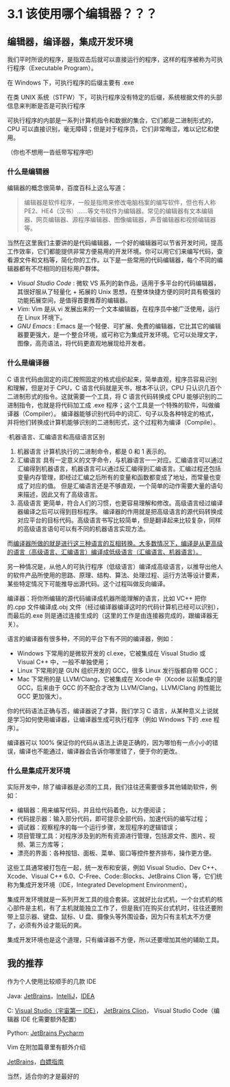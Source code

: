 # 3.1 该使用哪个编辑器？？？

## 编辑器，编译器，集成开发环境

我们平时所说的程序，是指双击后就可以直接运行的程序，这样的程序被称为可执行程序（Executable Program）。

在 Windows 下，可执行程序的后缀主要有 .exe

在类 UNIX 系统（STFW）下，可执行程序没有特定的后缀，系统根据文件的头部信息来判断是否是可执行程序

可执行程序的内部是一系列计算机指令和数据的集合，它们都是二进制形式的，CPU 可以直接识别，毫无障碍；但是对于程序员，它们非常晦涩，难以记忆和使用。

（你也不想用一沓纸带写程序吧）

### 什么是编辑器

编辑器的概念很简单，百度百科上这么写道：

> 编辑器是软件程序，一般是指用来修改电脑档案的编写软件，但也有人称 PE2、HE4（汉书）……等文书软件为编辑器。常见的编辑器有文本编辑器、网页编辑器、源程序编辑器、图像编辑器，声音编辑器和视频编辑器等。

当然在这里我们主要讲的是代码编辑器，一个好的编辑器可以节省开发时间，提高工作效率，它们都能提供非常方便易用的开发环境。你可以用它们来编写代码，查看源文件和文档等，简化你的工作。以下是一些常用的代码编辑器，每个不同的编辑器都有不尽相同的目标用户群体。

- *Visual Studio Code* : 微软 VS 系列的新作品，适用于多平台的代码编辑器，其很好服从了轻量化 + 拓展的 Unix 思想，在整体快捷方便的同时具有极强的功能拓展空间，是值得首要推荐的编辑器。
- *Vim*: Vim 是从 vi 发展出来的一个文本编辑器，在程序员中被广泛使用，运行在 Linux 环境下。
- *GNU Emacs* : Emacs 是一个轻便、可扩展、免费的编辑器，它比其它的编辑器要更强大，是一个整合环境，或可称它为集成开发环境。它可以处理文字，图像，高亮语法，将代码更直观地展现给开发者。

### 什么是编译器

C 语言代码由固定的词汇按照固定的格式组织起来，简单直观，程序员容易识别和理解，但是对于 CPU，C 语言代码就是天书，根本不认识，CPU 只认识几百个二进制形式的指令。这就需要一个工具，将 C 语言代码转换成 CPU 能够识别的二进制指令，也就是将代码加工成 .exe 程序；这个工具是一个特殊的软件，叫做编译器（Compiler）。
编译器能够识别代码中的词汇、句子以及各种特定的格式，并将他们转换成计算机能够识别的二进制形式，这个过程称为编译（Compile）。

·机器语言、汇编语言和高级语言区别

1. 机器语言
   计算机执行的二进制命令，都是 0 和 1 表示的。
2. 汇编语言
   具有一定意义的文字命令，与机器语言一一对应。汇编语言可以通过汇编得到机器语言，机器语言可以通过反汇编得到汇编语言。汇编过程还包括变量内存管理，即经过汇编之后所有的变量和函数都变成了地址，而常量也变成了对应的值。
   但是汇编语言还是不够直观，一个简单的动作需要大量的语句来描述，因此又有了高级语言。
3. 高级语言
   更简单，符合人们的习惯，也更容易理解和修改。高级语言经过编译器编译之后可以得到目标程序。
   编译器的作用就是把高级语言的源代码转换成对应平台的目标代码。高级语言书写比较简单，但是翻译起来比较复杂，同样的高级语言语句可以有不同的机器语言实现方法。

而<u>编译器所做的就是进行这三种语言的互相转换。大多数情况下，编译是从更高级的语言（高级语言、汇编语言）编译成低级语言（汇编语言、机器语言）。</u>

另一种情况是，从他人的可执行程序（低级语言）编译成高级语言，以推导出他人的软件产品所使用的思路、原理、结构、算法、处理过程、运行方法等设计要素，某些特定情况下可能推导出源代码。这个过程叫做反向编译。

编译器：将你所编辑的源代码编译成机器所能理解的语言，比如 VC++ 把你的.cpp 文件编译成.obj 文件（经过编译器编译这时的代码计算机已经可以识别），而最后的.exe 则是通过连接生成的（这里的工作是由连接器完成的，跟编译器无关）。

语言的编译器有很多种，不同的平台下有不同的编译器，例如：

- Windows 下常用的是微软开发的 cl.exe，它被集成在 Visual Studio 或 Visual C++ 中，一般不单独使用；
- Linux 下常用的是 GUN 组织开发的 GCC，很多 Linux 发行版都自带 GCC；
- Mac 下常用的是 LLVM/Clang，它被集成在 Xcode 中（Xcode 以前集成的是 GCC，后来由于 GCC 的不配合才改为 LLVM/Clang，LLVM/Clang 的性能比 GCC 更加强大）。

你的代码语法正确与否，编译器说了才算，我们学习 C 语言，从某种意义上说就是学习如何使用编译器，让编译器生成可执行程序（例如 Windows 下的 .exe 程序）。

编译器可以 100% 保证你的代码从语法上讲是正确的，因为哪怕有一点小小的错误，编译也不能通过，编译器会告诉你哪里错了，便于你的更改。

### 什么是集成开发环境

实际开发中，除了编译器是必须的工具，我们往往还需要很多其他辅助软件，例如：

- 编辑器：用来编写代码，并且给代码着色，以方便阅读；
- 代码提示器：输入部分代码，即可提示全部代码，加速代码的编写过程；
- 调试器：观察程序的每一个运行步骤，发现程序的逻辑错误；
- 项目管理工具：对程序涉及到的所有资源进行管理，包括源文件、图片、视频、第三方库等；
- 漂亮的界面：各种按钮、面板、菜单、窗口等控件整齐排布，操作更方便。

这些工具通常被打包在一起，统一发布和安装，例如 Visual Studio、Dev C++、Xcode、Visual C++ 6.0、C-Free、Code::Blocks、JetBrains Clion 等，它们统称为集成开发环境（IDE，Integrated Development Environment）。

集成开发环境就是一系列开发工具的组合套装。这就好比台式机，一个台式机的核心部件是主机，有了主机就能独立工作了，但是我们在购买台式机时，往往还要附带上显示器、键盘、鼠标、U 盘、摄像头等外围设备，因为只有主机太不方便了，必须有外设才能玩的爽。

集成开发环境也是这个道理，只有编译器不方便，所以还要增加其他的辅助工具。

## 我的推荐

作为个人使用比较顺手的几款 IDE

Java: [JetBrains](https://www.jetbrains.com/zh-cn/idea/)，[IntelliJ](https://www.jetbrains.com/zh-cn/idea/)，[IDEA](https://www.jetbrains.com/zh-cn/idea/)

C:  [Visual Studio（宇宙第一 IDE）](https://visualstudio.microsoft.com/zh-hans/vs/)， [JetBrains Clion](https://www.jetbrains.com/zh-cn/clion/)， Visual Studio Code（编辑器 IDE 化需要额外配置）

Python: [JetBrains Pycharm](https://www.jetbrains.com/zh-cn/pycharm/)

Vim 在附加篇章里有额外介绍

[JetBrains](https://www.cnblogs.com/Coline1/p/15229244.html)，[白嫖指南](https://www.cnblogs.com/Coline1/p/15229244.html)

当然，适合你的才是最好的
